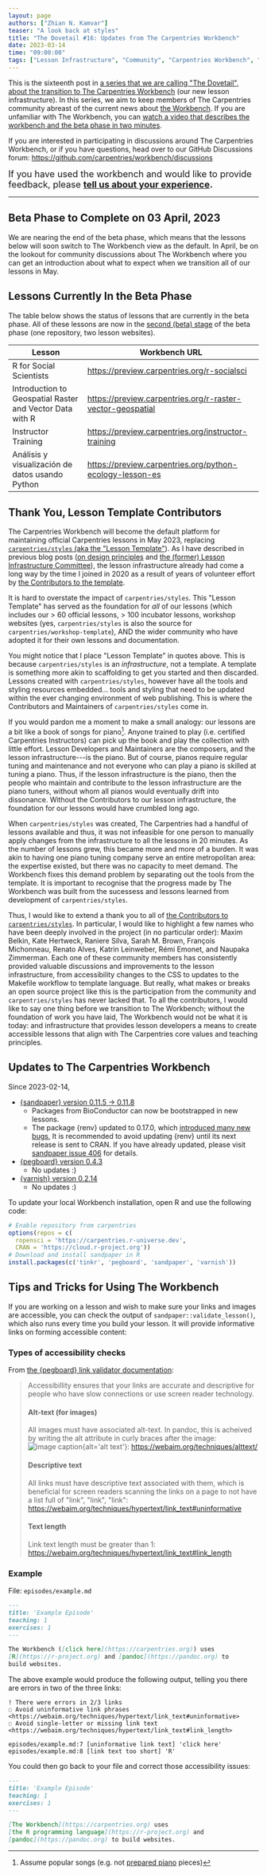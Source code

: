 ```yaml
---
layout: page
authors: ["Zhian N. Kamvar"]
teaser: "A look back at styles"
title: "The Dovetail #16: Updates from The Carpentries Workbench"
date: 2023-03-14
time: "09:00:00"
tags: ["Lesson Infrastructure", "Community", "Carpentries Workbench", "Beta", "Dovetail"]
---
```


This is the sixteenth post in [a series that we are calling "The Dovetail",
about the transition to The Carpentries Workbench](https://carpentries.org/posts-by-tags/#blog-tag-dovetail) (our new lesson infrastructure).
In this series, we aim to keep members of The Carpentries community abreast of
the current news about [the Workbench](https://carpentries.github.io/workbench). 
If you are unfamiliar with The Workbench, you can [watch a video that describes
the workbench and the beta phase in two minutes](https://youtu.be/x7tETGpF3-4).

If you are interested in participating in discussions around The Carpentries
Workbench, or if you have questions, head over to our GitHub Discussions forum: <https://github.com/carpentries/workbench/discussions>

<span style='font-size: large;'>If you have used the workbench and would like to provide feedback, please
<b><a href='https://carpentries.typeform.com/to/KRBl4IZM'>tell us about your experience</a>.</b></span> 

---

## Beta Phase to Complete on 03 April, 2023

We are nearing the end of the beta phase, which means that the lessons below will soon switch to The Workbench view as the default.
In April, be on the lookout for community discussions about The Workbench where you can get an introduction about what to expect when we transition all of our lessons in May. 

## Lessons Currently In the Beta Phase

The table below shows the status of lessons that are currently in the beta phase. 
All of these lessons are now in the [second (beta) stage](https://carpentries.github.io/workbench/beta-phase.html#beta) 
of the beta phase (one repository, two lesson websites).

| Lesson                                                   | Workbench URL                                                |
| -------------------------------------------------------- | ------------------------------------------------------------ |
| R for Social Scientists                                  | <https://preview.carpentries.org/r-socialsci>                |
| Introduction to Geospatial Raster and Vector Data with R | <https://preview.carpentries.org/r-raster-vector-geospatial> |
| Instructor Training                                      | <https://preview.carpentries.org/instructor-training>        |
| Análisis y visualización de datos usando Python          | <https://preview.carpentries.org/python-ecology-lesson-es>   |

[^1]: The Workbench beta phase is divided into three distinct stages, read more at <https://carpentries.github.io/workbench/beta-phase.html>.

## Thank You, Lesson Template Contributors

The Carpentries Workbench will become the default platform for maintaining official Carpentries lessons in May 2023, replacing [`carpentries/styles` (aka the "Lesson Template"](https://github.com/carpentries/styles)). 
As I have described in previous blog posts ([on design principles](https://carpentries.org/blog/2020/08/lesson-template-design/#pain-points-with-the-current-template) and [the (former) Lesson Infrastructure Committee](https://carpentries.org/blog/2020/08/lesson-template-design/#pain-points-with-the-current-template)), the lesson infrastructure already had come a long way by the time I joined in 2020 as a result of years of volunteer effort by [the Contributors to the template](https://github.com/carpentries/styles/graphs/contributors).

It is hard to overstate the impact of `carpentries/styles`. 
This "Lesson Template" has served as the foundation for _all_ of our lessons (which includes our > 60 official lessons, > 100 incubator lessons, workshop websites (yes, `carpentries/styles` is also the source for `carpentries/workshop-template`), AND the wider community who have adopted it for their own lessons and documentation.

You might notice that I place "Lesson Template" in quotes above.
This is because `carpentries/styles` is an _infrastructure_, not a template.
A template is something more akin to scaffolding to get you started and then discarded.
Lessons created with `carpentries/styles`, however have all the tools and styling resources embedded... tools and styling that need to be updated within the ever changing environment of web publishing.
This is where the Contributors and Maintainers of `carpentries/styles` come in. 

If you would pardon me a moment to make a small analogy: our lessons are a bit like a book of songs for piano[^2].
Anyone trained to play (i.e. certified Carpentries Instructors) can pick up the book and play the collection with little effort.
Lesson Developers and Maintainers are the composers, and the lesson infrastructure---is the piano.
But of course, pianos require regular tuning and maintenance and not everyone who can play a piano is skilled at tuning a piano.
Thus, if the lesson infrastructure is the piano, then the people who maintain and contribute to the lesson infrastructure are the piano tuners, without whom all pianos would eventually drift into dissonance.
Without the Contributors to our lesson infrastructure, the foundation for our lessons would have crumbled long ago.

[^2]: Assume popular songs (e.g. not [prepared piano](https://en.wikipedia.org/wiki/Prepared_piano) pieces)

When `carpentries/styles` was created, The Carpentries had a handful of lessons available and thus, it was not infeasible for one person to manually apply changes from the infrastructure to all the lessons in 20 minutes.
As the number of lessons grew, this became more and more of a burden.
It was akin to having one piano tuning company serve an entire metropolitan area: the expertise existed, but there was no capacity to meet demand.
The Workbench fixes this demand problem by separating out the tools from the template.
It is important to recognise that the progress made by The Workbench was built from the sucessess and lessons learned from development of `carpentries/styles`.

Thus, I would like to extend a thank you to all of [the Contributors to `carpentries/styles`](https://github.com/carpentries/styles/graphs/contributors).
In particular, I would like to highlight a few names who have been deeply involved in the project (in no particular order): Maxim Belkin, Kate Hertweck, Raniere Silva, Sarah M. Brown, François Michonneau, Renato Alves, Katrin Leinweber, Rémi Emonet, and Naupaka Zimmerman. 
Each one of these community members has consistently provided valuable discussions and improvements to the lesson infrastructure, from accessibility changes to the CSS to updates to the Makefile workflow to template language. 
But really, what makes or breaks an open source project like this is the participation from the community and `carpentries/styles` has never lacked that.
To all the contributors, I would like to say one thing before we transition to The Workbench; without the foundation of work you have laid, The Workbench would not be what it is today: and infrastructure that provides lesson developers a means to create accessible lessons that align with The Carpentries core values and teaching principles.

## Updates to The Carpentries Workbench

Since 2023-02-14, 

 - [{sandpaper} version 0.11.5 -> 0.11.8](https://carpentries.github.io/sandpaper/news/index.html#sandpaper-0118)
   - Packages from BioConductor can now be bootstrapped in new lessons.
   - The package {renv} updated to 0.17.0, which [introduced many new bugs](https://github.com/carpentries/sandpaper/issues/406),
     It is recommended to avoid updating {renv} until its next release is sent to CRAN.
     If you have already updated, please visit [sandpaper issue 406](https://github.com/carpentries/sandpaper/issues/406) for details. 
 - [{pegboard} version 0.4.3](https://carpentries.github.io/pegboard/news/index.html#pegboard-043)
   - No updates :)
 - [{varnish} version 0.2.14](https://carpentries.github.io/varnish/news/index.html#varnish-0214)
   - No updates :)

To update your local Workbench installation, open R and use the following code:

```r
# Enable repository from carpentries
options(repos = c(
  ropensci = 'https://carpentries.r-universe.dev',
  CRAN = 'https://cloud.r-project.org'))
# Download and install sandpaper in R
install.packages(c('tinkr', 'pegboard', 'sandpaper', 'varnish'))
```

## Tips and Tricks for Using The Workbench

If you are working on a lesson and wish to make sure your links and images are
accessible, you can check the output of `sandpaper::validate_lesson()`, which
also runs every time you build your lesson. It will provide informative links
on forming accessible content: 

### Types of accessibility checks

From [the {pegboard} link validator documentation](https://carpentries.github.io/pegboard/reference/validate_links.html#accessibility-a-y-):

> Accessibillity ensures that your links are accurate and descriptive for people who have slow connections or use screen reader technology.
> 
> #### Alt-text (for images)
> 
> All images must have associated alt-text. In pandoc, this is acheived by writing the alt attribute in curly braces after the image: ![image caption](link){alt='alt text'}: <https://webaim.org/techniques/alttext/>
> 
> #### Descriptive text
> 
> All links must have descriptive text associated with them, which is beneficial for screen readers scanning the links on a page to not have a list full of "link", "link", "link": <https://webaim.org/techniques/hypertext/link_text#uninformative>
> 
> #### Text length
> 
> Link text length must be greater than 1: <https://webaim.org/techniques/hypertext/link_text#link_length>

### Example

File: `episodes/example.md`

```markdown 
---
title: 'Example Episode'
teaching: 1
exercises: 1
---

The Workbench ([click here](https://carpentries.org)) uses 
[R](https://r-project.org) and [pandoc](https://pandoc.org) to
build websites. 
```

The above example would produce the following output, telling you there are errors in two of the three links:

```
! There were errors in 2/3 links
◌ Avoid uninformative link phrases
<https://webaim.org/techniques/hypertext/link_text#uninformative>
◌ Avoid single-letter or missing link text
<https://webaim.org/techniques/hypertext/link_text#link_length>

episodes/example.md:7 [uninformative link text] 'click here'
episodes/example.md:8 [link text too short] 'R'
```

You could then go back to your file and correct those accessibility issues:


```markdown 
---
title: 'Example Episode'
teaching: 1
exercises: 1
---

[The Workbench](https://carpentries.org) uses 
[the R programming language](https://r-project.org) and 
[pandoc](https://pandoc.org) to build websites. 
```

